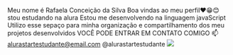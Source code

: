 Meu nome é Rafaela Conceição da Silva 
Boa vindas ao meu perfil❤😁😊
stou estudando na alura
Estou me desenvolvendo na linguagem javaScript
Utilizo esse sepaço para minha organização e compartilhamento dos meu projetos desenvolvidos
VOCÊ PODE ENTRAR EM CONTATO COMIGO  📫
alurastartestudante@email.com
@alurastartestudante
![](link)
